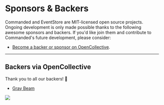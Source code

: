 # Sponsors & Backers

Commanded and EventStore are MIT-licensed open source projects. Ongoing development is only made possible thanks to the following awesome sponsors and backers. If you'd like join them and contribute to Commanded's future development, please consider:

- [Become a backer or sponsor on OpenCollective](https://opencollective.com/commanded).

---

## Backers via OpenCollective

Thank you to all our backers! 🙏

- [Gray Beam](https://twitter.com/graybeamcode)

<a href="https://opencollective.com/commanded#backers" target="_blank"><img src="https://opencollective.com/commanded/backers.svg?width=890"></a>
